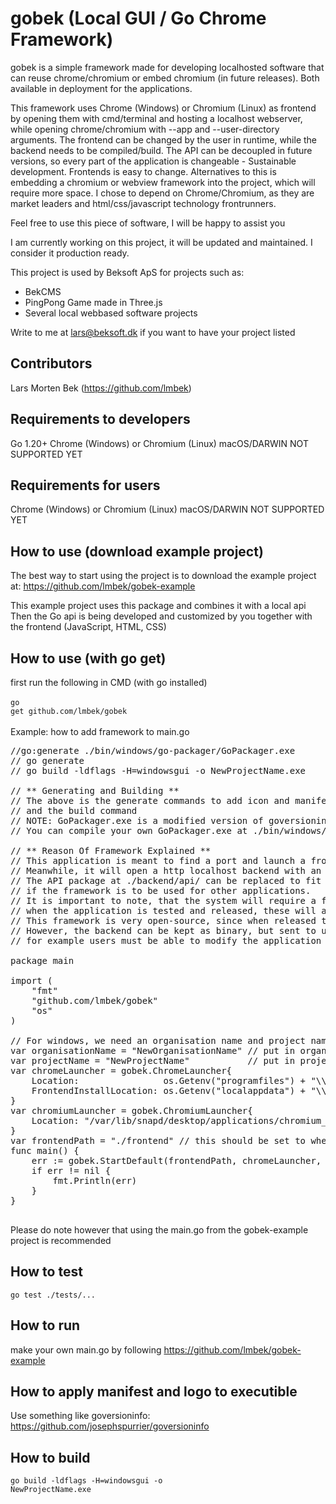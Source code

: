 # gobek (Local GUI / Go Chrome Framework)

gobek is a simple framework made for developing localhosted software that can reuse chrome/chromium or embed chromium (in future releases). Both available in deployment for the applications.

This framework uses Chrome (Windows) or Chromium (Linux) as frontend by opening them with cmd/terminal and hosting a localhost webserver, while opening chrome/chromium with --app and --user-directory arguments. The frontend can be changed by the user in runtime, while the backend needs to be compiled/build. The API can be decoupled in future versions, so every part of the application is changeable - Sustainable development. Frontends is easy to change. Alternatives to this is embedding a chromium or webview framework into the project, which will require more space. I chose to depend on Chrome/Chromium, as they are market leaders and html/css/javascript technology frontrunners.

Feel free to use this piece of software, I will be happy to assist you

I am currently working on this project, it will be updated and maintained. I consider it production ready. 

This project is used by Beksoft ApS for projects such as:
* BekCMS
* PingPong Game made in Three.js
* Several local webbased software projects

Write to me at lars@beksoft.dk if you want to have your project listed

## Contributors
Lars Morten Bek (https://github.com/lmbek)

## Requirements to developers
Go 1.20+
Chrome (Windows) or Chromium (Linux)
macOS/DARWIN NOT SUPPORTED YET

## Requirements for users
Chrome (Windows) or Chromium (Linux)
macOS/DARWIN NOT SUPPORTED YET

## How to use (download example project)
The best way to start using the project is to download the example project at:
https://github.com/lmbek/gobek-example

This example project uses this package and combines it with a local api
Then the Go api is being developed and customized by you together with the frontend (JavaScript, HTML, CSS)

## How to use (with go get)
first run the following in CMD (with go installed) <br><br>
<code>go get github.com/lmbek/gobek</code><br><br>
Example: how to add framework to main.go<br>
<pre>
//go:generate ./bin/windows/go-packager/GoPackager.exe
// go generate
// go build -ldflags -H=windowsgui -o NewProjectName.exe

// ** Generating and Building **
// The above is the generate commands to add icon and manifest to binary,
// and the build command
// NOTE: GoPackager.exe is a modified version of goversioninfo (https://github.com/josephspurrier/goversioninfo).
// You can compile your own GoPackager.exe at ./bin/windows/go-packager by go building the main.go file

// ** Reason Of Framework Explained **
// This application is meant to find a port and launch a frontend in chrome (windows) or chromium (linux).
// Meanwhile, it will open a http localhost backend with an api.
// The API package at ./backend/api/ can be replaced to fit another application,
// if the framework is to be used for other applications.
// It is important to note, that the system will require a frontend directory and a data directory,
// when the application is tested and released, these will also need to be managed (other applications can be put in)
// This framework is very open-source, since when released to users, the users can modify the frontend files.
// However, the backend can be kept as binary, but sent to users if they later want to modify it,
// for example users must be able to modify the application backend, and replace the binary with the modified version.

package main

import (
	"fmt"
	"github.com/lmbek/gobek"
	"os"
)

// For windows, we need an organisation name and project name
var organisationName = "NewOrganisationName" // put in organisation name
var projectName = "NewProjectName"           // put in project name
var chromeLauncher = gobek.ChromeLauncher{
	Location:                os.Getenv("programfiles") + "\\Google\\Chrome\\Application\\chrome.exe",
	FrontendInstallLocation: os.Getenv("localappdata") + "\\Google\\Chrome\\InstalledApps\\" + organisationName + "\\" + projectName,
}
var chromiumLauncher = gobek.ChromiumLauncher{
	Location: "/var/lib/snapd/desktop/applications/chromium_chromium.desktop",
}
var frontendPath = "./frontend" // this should be set to where frontend files is (frontend folder: html, css, javascript...)
func main() {
	err := gobek.StartDefault(frontendPath, chromeLauncher, chromiumLauncher)
	if err != nil {
		fmt.Println(err)
	}
}

</pre>
Please do note however that using the main.go from the gobek-example project is recommended
## How to test
<code>go test ./tests/...</code>

## How to run
make your own main.go by following https://github.com/lmbek/gobek-example

## How to apply manifest and logo to executible
Use something like goversioninfo: https://github.com/josephspurrier/goversioninfo

## How to build
<code>go build -ldflags -H=windowsgui -o NewProjectName.exe</code>
